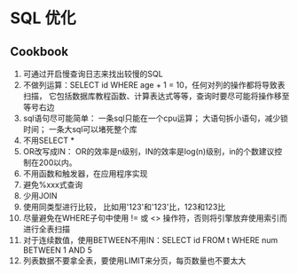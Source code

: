 # SQL 优化


## Cookbook  

1. 可通过开启慢查询日志来找出较慢的SQL  
2. 不做列运算：SELECT id WHERE age + 1 = 10，任何对列的操作都将导致表扫描，
    它包括数据库教程函数、计算表达式等等，查询时要尽可能将操作移至等号右边
3. sql语句尽可能简单：
    一条sql只能在一个cpu运算；
    大语句拆小语句，减少锁时间；
    一条大sql可以堵死整个库
4. 不用SELECT *
5. OR改写成IN：
    OR的效率是n级别，IN的效率是log(n)级别，in的个数建议控制在200以内。
6. 不用函数和触发器，在应用程序实现  
7. 避免%xxx式查询  
8. 少用JOIN  
9. 使用同类型进行比较，
    比如用'123'和'123'比，123和123比  
10. 尽量避免在WHERE子句中使用 != 或 <> 操作符，否则将引擎放弃使用索引而进行全表扫描  
11. 对于连续数值，使用BETWEEN不用IN：SELECT id FROM t WHERE num BETWEEN 1 AND 5  
12. 列表数据不要拿全表，要使用LIMIT来分页，每页数量也不要太大  
